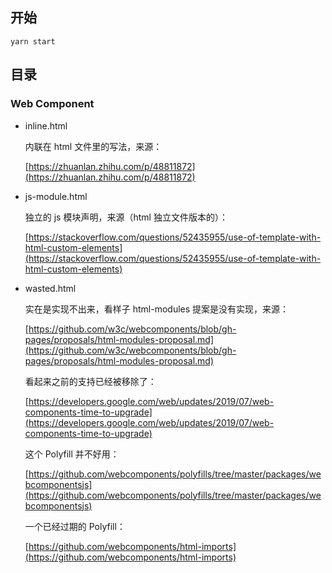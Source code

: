 
## 开始

```
yarn start
```

## 目录

### Web Component

+ inline.html

    内联在 html 文件里的写法，来源：
    
    [https://zhuanlan.zhihu.com/p/48811872](https://zhuanlan.zhihu.com/p/48811872)

+ js-module.html

    独立的 js 模块声明，来源（html 独立文件版本的）：
    
    [https://stackoverflow.com/questions/52435955/use-of-template-with-html-custom-elements](https://stackoverflow.com/questions/52435955/use-of-template-with-html-custom-elements)

+ wasted.html

    实在是实现不出来，看样子 html-modules 提案是没有实现，来源：
    
    [https://github.com/w3c/webcomponents/blob/gh-pages/proposals/html-modules-proposal.md](https://github.com/w3c/webcomponents/blob/gh-pages/proposals/html-modules-proposal.md)

    看起来之前的支持已经被移除了：
    
    [https://developers.google.com/web/updates/2019/07/web-components-time-to-upgrade](https://developers.google.com/web/updates/2019/07/web-components-time-to-upgrade)

    这个 Polyfill 并不好用：
    
    [https://github.com/webcomponents/polyfills/tree/master/packages/webcomponentsjs](https://github.com/webcomponents/polyfills/tree/master/packages/webcomponentsjs)

    一个已经过期的 Polyfill：
    
    [https://github.com/webcomponents/html-imports](https://github.com/webcomponents/html-imports)
